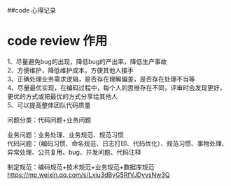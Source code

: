 ##code 心得记录



# code review 作用  
   1、尽量避免bug的出现，降低bug的产出率，降低生产事故  
   2、方便维护，降低维护成本，方便其他人接手  
   3、正确处理业务需求逻辑，是否存在理解偏差，是否存在处理不当等    
   4、尽量最优实现，在编码过程中，每个人的思维存在不同，评审时会发现更好，更优的方式或把最优的方式分享给其他人  
   5、可以提高整体团队代码质量  
   
   问题分类：代码问题+业务问题  
   
   业务问题：业务处理、业务规范、规范习惯  
   代码问题：（编码习惯、命名规范、日志打印、代码优化）、规范习惯、事物处理、异常处理、公共复用、bug、并发问题、代码注释  
   
   制定规范：编码规范+技术规范+业务规范+数据库规范  
https://mp.weixin.qq.com/s/Lxiu3dByG5RfVJDyvsNw3Q
